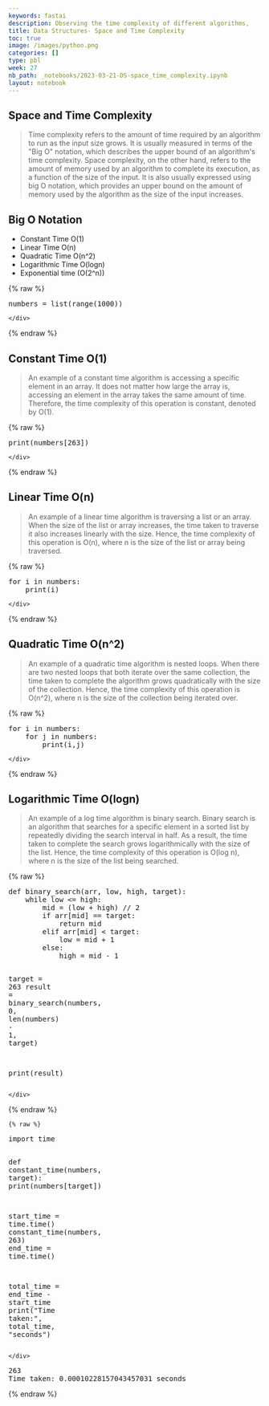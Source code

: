 ```yaml
---
keywords: fastai
description: Observing the time complexity of different algorithms,
title: Data Structures- Space and Time Complexity
toc: true
image: /images/python.png
categories: []
type: pbl
week: 27
nb_path: _notebooks/2023-03-21-DS-space_time_complexity.ipynb
layout: notebook
---
```


<!--
#################################################
### THIS FILE WAS AUTOGENERATED! DO NOT EDIT! ###
#################################################
# file to edit: _notebooks/2023-03-21-DS-space_time_complexity.ipynb
-->

<div class="container" id="notebook-container">
        
<div class="cell border-box-sizing text_cell rendered"><div class="inner_cell">
<div class="text_cell_render border-box-sizing rendered_html">
<h2 id="Space-and-Time-Complexity">Space and Time Complexity<a class="anchor-link" href="#Space-and-Time-Complexity"> </a></h2><blockquote><p>Time complexity refers to the amount of time required by an algorithm to run as the input size grows. It is usually measured in terms of the "Big O" notation, which describes the upper bound of an algorithm's time complexity. Space complexity, on the other hand, refers to the amount of memory used by an algorithm to complete its execution, as a function of the size of the input. It is also usually expressed using big O notation, which provides an upper bound on the amount of memory used by the algorithm as the size of the input increases.</p>
</blockquote>

</div>
</div>
</div>
<div class="cell border-box-sizing text_cell rendered"><div class="inner_cell">
<div class="text_cell_render border-box-sizing rendered_html">
<h2 id="Big-O-Notation">Big O Notation<a class="anchor-link" href="#Big-O-Notation"> </a></h2><ul>
<li>Constant Time O(1)</li>
<li>Linear Time O(n)</li>
<li>Quadratic Time O(n^2) </li>
<li>Logarithmic Time O(logn)</li>
<li>Exponential time (O(2^n))</li>
</ul>

</div>
</div>
</div>
    {% raw %}
    
<div class="cell border-box-sizing code_cell rendered">
<div class="input">

<div class="inner_cell">
    <div class="input_area">
<div class=" highlight hl-ipython3"><pre><span></span><span class="n">numbers</span> <span class="o">=</span> <span class="nb">list</span><span class="p">(</span><span class="nb">range</span><span class="p">(</span><span class="mi">1000</span><span class="p">))</span>
</pre></div>

    </div>
</div>
</div>

</div>
    {% endraw %}

<div class="cell border-box-sizing text_cell rendered"><div class="inner_cell">
<div class="text_cell_render border-box-sizing rendered_html">
<h2 id="Constant-Time-O(1)">Constant Time O(1)<a class="anchor-link" href="#Constant-Time-O(1)"> </a></h2><blockquote><p>An example of a constant time algorithm is accessing a specific element in an array. It does not matter how large the array is, accessing an element in the array takes the same amount of time. Therefore, the time complexity of this operation is constant, denoted by O(1).</p>
</blockquote>

</div>
</div>
</div>
    {% raw %}
    
<div class="cell border-box-sizing code_cell rendered">
<div class="input">

<div class="inner_cell">
    <div class="input_area">
<div class=" highlight hl-ipython3"><pre><span></span><span class="nb">print</span><span class="p">(</span><span class="n">numbers</span><span class="p">[</span><span class="mi">263</span><span class="p">])</span>
</pre></div>

    </div>
</div>
</div>

</div>
    {% endraw %}

<div class="cell border-box-sizing text_cell rendered"><div class="inner_cell">
<div class="text_cell_render border-box-sizing rendered_html">
<h2 id="Linear-Time-O(n)">Linear Time O(n)<a class="anchor-link" href="#Linear-Time-O(n)"> </a></h2><blockquote><p>An example of a linear time algorithm is traversing a list or an array. When the size of the list or array increases, the time taken to traverse it also increases linearly with the size. Hence, the time complexity of this operation is O(n), where n is the size of the list or array being traversed.</p>
</blockquote>

</div>
</div>
</div>
    {% raw %}
    
<div class="cell border-box-sizing code_cell rendered">
<div class="input">

<div class="inner_cell">
    <div class="input_area">
<div class=" highlight hl-ipython3"><pre><span></span><span class="k">for</span> <span class="n">i</span> <span class="ow">in</span> <span class="n">numbers</span><span class="p">:</span>
    <span class="nb">print</span><span class="p">(</span><span class="n">i</span><span class="p">)</span>
</pre></div>

    </div>
</div>
</div>

</div>
    {% endraw %}

<div class="cell border-box-sizing text_cell rendered"><div class="inner_cell">
<div class="text_cell_render border-box-sizing rendered_html">
<h2 id="Quadratic-Time-O(n^2)">Quadratic Time O(n^2)<a class="anchor-link" href="#Quadratic-Time-O(n^2)"> </a></h2><blockquote><p>An example of a quadratic time algorithm is nested loops. When there are two nested loops that both iterate over the same collection, the time taken to complete the algorithm grows quadratically with the size of the collection. Hence, the time complexity of this operation is O(n^2), where n is the size of the collection being iterated over.</p>
</blockquote>

</div>
</div>
</div>
    {% raw %}
    
<div class="cell border-box-sizing code_cell rendered">
<div class="input">

<div class="inner_cell">
    <div class="input_area">
<div class=" highlight hl-ipython3"><pre><span></span><span class="k">for</span> <span class="n">i</span> <span class="ow">in</span> <span class="n">numbers</span><span class="p">:</span>
    <span class="k">for</span> <span class="n">j</span> <span class="ow">in</span> <span class="n">numbers</span><span class="p">:</span>
        <span class="nb">print</span><span class="p">(</span><span class="n">i</span><span class="p">,</span><span class="n">j</span><span class="p">)</span>
</pre></div>

    </div>
</div>
</div>

</div>
    {% endraw %}

<div class="cell border-box-sizing text_cell rendered"><div class="inner_cell">
<div class="text_cell_render border-box-sizing rendered_html">
<h2 id="Logarithmic-Time-O(logn)">Logarithmic Time O(logn)<a class="anchor-link" href="#Logarithmic-Time-O(logn)"> </a></h2><blockquote><p>An example of a log time algorithm is binary search. Binary search is an algorithm that searches for a specific element in a sorted list by repeatedly dividing the search interval in half. As a result, the time taken to complete the search grows logarithmically with the size of the list. Hence, the time complexity of this operation is O(log n), where n is the size of the list being searched.</p>
</blockquote>

</div>
</div>
</div>
    {% raw %}
    
<div class="cell border-box-sizing code_cell rendered">
<div class="input">

<div class="inner_cell">
    <div class="input_area">
<div class=" highlight hl-ipython3"><pre><span></span><span class="k">def</span> <span class="nf">binary_search</span><span class="p">(</span><span class="n">arr</span><span class="p">,</span> <span class="n">low</span><span class="p">,</span> <span class="n">high</span><span class="p">,</span> <span class="n">target</span><span class="p">):</span>
    <span class="k">while</span> <span class="n">low</span> <span class="o">&lt;=</span> <span class="n">high</span><span class="p">:</span>
        <span class="n">mid</span> <span class="o">=</span> <span class="p">(</span><span class="n">low</span> <span class="o">+</span> <span class="n">high</span><span class="p">)</span> <span class="o">//</span> <span class="mi">2</span>
        <span class="k">if</span> <span class="n">arr</span><span class="p">[</span><span class="n">mid</span><span class="p">]</span> <span class="o">==</span> <span class="n">target</span><span class="p">:</span>
            <span class="k">return</span> <span class="n">mid</span>
        <span class="k">elif</span> <span class="n">arr</span><span class="p">[</span><span class="n">mid</span><span class="p">]</span> <span class="o">&lt;</span> <span class="n">target</span><span class="p">:</span>
            <span class="n">low</span> <span class="o">=</span> <span class="n">mid</span> <span class="o">+</span> <span class="mi">1</span>
        <span class="k">else</span><span class="p">:</span>
            <span class="n">high</span> <span class="o">=</span> <span class="n">mid</span> <span class="o">-</span> <span class="mi">1</span>

<span class="n">target</span> <span class="o">=</span> <span class="mi">263</span>
<span class="n">result</span> <span class="o">=</span> <span class="n">binary_search</span><span class="p">(</span><span class="n">numbers</span><span class="p">,</span> <span class="mi">0</span><span class="p">,</span> <span class="nb">len</span><span class="p">(</span><span class="n">numbers</span><span class="p">)</span> <span class="o">-</span> <span class="mi">1</span><span class="p">,</span> <span class="n">target</span><span class="p">)</span>

<span class="nb">print</span><span class="p">(</span><span class="n">result</span><span class="p">)</span>
</pre></div>

    </div>
</div>
</div>

</div>
    {% endraw %}

    {% raw %}
    
<div class="cell border-box-sizing code_cell rendered">
<div class="input">

<div class="inner_cell">
    <div class="input_area">
<div class=" highlight hl-ipython3"><pre><span></span><span class="kn">import</span> <span class="nn">time</span>

<span class="k">def</span> <span class="nf">constant_time</span><span class="p">(</span><span class="n">numbers</span><span class="p">,</span> <span class="n">target</span><span class="p">):</span>
    <span class="nb">print</span><span class="p">(</span><span class="n">numbers</span><span class="p">[</span><span class="n">target</span><span class="p">])</span>

<span class="n">start_time</span> <span class="o">=</span> <span class="n">time</span><span class="o">.</span><span class="n">time</span><span class="p">()</span>
<span class="n">constant_time</span><span class="p">(</span><span class="n">numbers</span><span class="p">,</span> <span class="mi">263</span><span class="p">)</span>
<span class="n">end_time</span> <span class="o">=</span> <span class="n">time</span><span class="o">.</span><span class="n">time</span><span class="p">()</span>

<span class="n">total_time</span> <span class="o">=</span> <span class="n">end_time</span> <span class="o">-</span> <span class="n">start_time</span>
<span class="nb">print</span><span class="p">(</span><span class="s2">&quot;Time taken:&quot;</span><span class="p">,</span> <span class="n">total_time</span><span class="p">,</span> <span class="s2">&quot;seconds&quot;</span><span class="p">)</span>
</pre></div>

    </div>
</div>
</div>

<div class="output_wrapper">
<div class="output">

<div class="output_area">

<div class="output_subarea output_stream output_stdout output_text">
<pre>263
Time taken: 0.00010228157043457031 seconds
</pre>
</div>
</div>

</div>
</div>

</div>
    {% endraw %}

</div>
 

